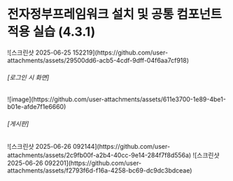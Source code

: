 <h1>전자정부프레임워크 설치 및 공통 컴포넌트 적용 실습 (4.3.1)</h1>
<p>![스크린샷 2025-06-25 152219](https://github.com/user-attachments/assets/29500dd6-acb5-4cdf-9dff-04f6aa7cf918)


</p>

<h6>[로그인 시 화면]</h6>
<p>
![image](https://github.com/user-attachments/assets/611e3700-1e89-4be1-b01e-afde7f1e6660)
</p>

<h6>[게시판]</h6>
<p>
![스크린샷 2025-06-26 092144](https://github.com/user-attachments/assets/2c9fb00f-a2b4-40cc-9e14-284f7f8d556a)
![스크린샷 2025-06-26 092201](https://github.com/user-attachments/assets/f2793f6d-f16a-4258-bc69-dc9dc3bdceae)

  
</p>
